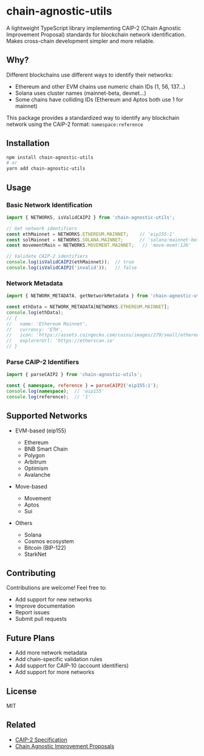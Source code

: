 # chain-agnostic-utils

A lightweight TypeScript library implementing CAIP-2 (Chain Agnostic Improvement Proposal) standards for blockchain network identification. Makes cross-chain development simpler and more reliable.

## Why?

Different blockchains use different ways to identify their networks:
- Ethereum and other EVM chains use numeric chain IDs (1, 56, 137...)
- Solana uses cluster names (mainnet-beta, devnet...)
- Some chains have colliding IDs (Ethereum and Aptos both use 1 for mainnet)

This package provides a standardized way to identify any blockchain network using the CAIP-2 format: `namespace:reference`

## Installation

```bash
npm install chain-agnostic-utils
# or
yarn add chain-agnostic-utils
```

## Usage

### Basic Network Identification

```typescript
import { NETWORKS, isValidCAIP2 } from 'chain-agnostic-utils';

// Get network identifiers
const ethMainnet = NETWORKS.ETHEREUM.MAINNET;    // 'eip155:1'
const solMainnet = NETWORKS.SOLANA.MAINNET;      // 'solana:mainnet-beta'
const movementMain = NETWORKS.MOVEMENT.MAINNET;   // 'move-mvmt:126'

// Validate CAIP-2 identifiers
console.log(isValidCAIP2(ethMainnet));  // true
console.log(isValidCAIP2('invalid'));   // false
```

### Network Metadata

```typescript
import { NETWORK_METADATA, getNetworkMetadata } from 'chain-agnostic-utils';

const ethData = NETWORK_METADATA[NETWORKS.ETHEREUM.MAINNET];
console.log(ethData);
// {
//   name: 'Ethereum Mainnet',
//   currency: 'ETH',
//   icon: 'https://assets.coingecko.com/coins/images/279/small/ethereum.png',
//   explorerUrl: 'https://etherscan.io'
// }
```

### Parse CAIP-2 Identifiers

```typescript
import { parseCAIP2 } from 'chain-agnostic-utils';

const { namespace, reference } = parseCAIP2('eip155:1');
console.log(namespace);  // 'eip155'
console.log(reference);  // '1'
```

## Supported Networks

- EVM-based (eip155)
    - Ethereum
    - BNB Smart Chain
    - Polygon
    - Arbitrum
    - Optimism
    - Avalanche

- Move-based
    - Movement
    - Aptos
    - Sui

- Others
    - Solana
    - Cosmos ecosystem
    - Bitcoin (BIP-122)
    - StarkNet

## Contributing

Contributions are welcome! Feel free to:
- Add support for new networks
- Improve documentation
- Report issues
- Submit pull requests

## Future Plans

- Add more network metadata
- Add chain-specific validation rules
- Add support for CAIP-10 (account identifiers)
- Add support for more networks

## License

MIT

## Related
- [CAIP-2 Specification](https://github.com/ChainAgnostic/CAIPs/blob/master/CAIPs/caip-2.md)
- [Chain Agnostic Improvement Proposals](https://github.com/ChainAgnostic/CAIPs)
